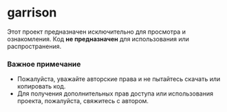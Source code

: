 # garrison

Этот проект предназначен исключительно для просмотра и ознакомления. Код **не предназначен** для использования или распространения.

### Важное примечание

- Пожалуйста, уважайте авторские права и не пытайтесь скачать или копировать код.
- Для получения дополнительных прав доступа или использования проекта, пожалуйста, свяжитесь с автором.
